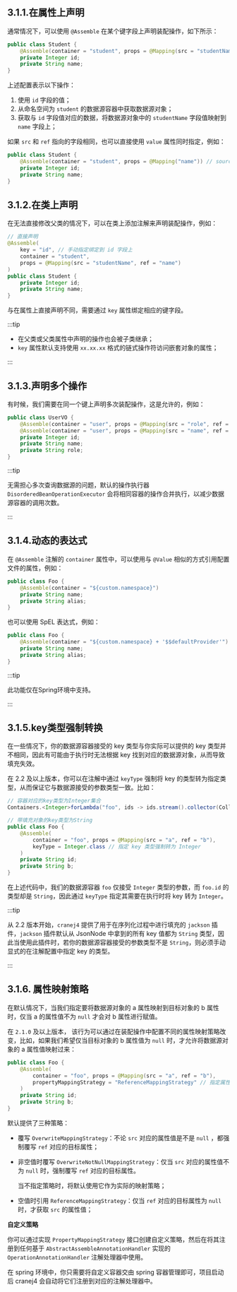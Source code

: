 ## 3.1.1.在属性上声明

通常情况下，可以使用 `@Assemble` 在某个键字段上声明装配操作，如下所示：

```java
public class Student {
    @Assemble(container = "student", props = @Mapping(src = "studentName", ref = "name"))
    private Integer id;
    private String name;
}
```

上述配置表示以下操作：

1. 使用 `id` 字段的值；
2. 从命名空间为 `student` 的数据源容器中获取数据源对象；
3. 获取与 `id` 字段值对应的数据，将数据源对象中的 `studentName` 字段值映射到 `name` 字段上；

如果 `src` 和 `ref` 指向的字段相同，也可以直接使用 `value` 属性同时指定，例如：

```java
public class Student {
    @Assemble(container = "student", props = @Mapping("name")) // source.name -> target.name
    private Integer id;
    private String name;
}
```

## 3.1.2.在类上声明

在无法直接修改父类的情况下，可以在类上添加注解来声明装配操作，例如：

```java
// 直接声明
@Assemble(
    key = "id", // 手动指定绑定到 id 字段上
    container = "student", 
    props = @Mapping(src = "studentName", ref = "name")
)
public class Student {
    private Integer id;
    private String name;
}
```

与在属性上直接声明不同，需要通过 `key` 属性绑定相应的键字段。

:::tip

- 在父类或父类属性中声明的操作也会被子类继承；
- `key` 属性默认支持使用 `xx.xx.xx` 格式的链式操作符访问嵌套对象的属性；

:::

## 3.1.3.声明多个操作

有时候，我们需要在同一个键上声明多次装配操作，这是允许的，例如：

```java
public class UserVO {
    @Assemble(container = "user", props = @Mapping(src = "role", ref = "role"), groups = "admin")
    @Assemble(container = "user", props = @Mapping(src = "name", ref = "name"), groups = {"base", "admin"})
    private Integer id;
    private String name;
    private String role;
}
```

:::tip

无需担心多次查询数据源的问题，默认的操作执行器 `DisorderedBeanOperationExecutor` 会将相同容器的操作合并执行，以减少数据源容器的调用次数。

:::

## 3.1.4.动态的表达式

在 `@Assemble` 注解的 `container` 属性中，可以使用与 `@Value` 相似的方式引用配置文件的属性，例如：

```java
public class Foo {
    @Assemble(container = "${custom.namespace}")
    private String name;
    private String alias;
}
```

也可以使用 SpEL 表达式，例如：

```java
public class Foo {
    @Assemble(container = "${custom.namespace} + '$$defaultProvider'")
    private String name;
    private String alias;
}
```

:::tip

此功能仅在Spring环境中支持。

:::

## 3.1.5.key类型强制转换

在一些情况下，你的数据源容器接受的 key 类型与你实际可以提供的 key 类型并不相同，因此有可能由于执行时无法根据 key 找到对应的数据源对象，从而导致填充失效。

在 2.2 及以上版本，你可以在注解中通过 `keyType`  强制将 key 的类型转为指定类型，从而保证它与数据源接受的参数类型一致。比如：

~~~java
// 容器对应的key类型为Integer集合
Containers.<Integer>forLambda("foo", ids -> ids.stream().collector(Collectors.toMap(Function::identify, Function::identify)));

// 带填充对象的key类型为String
public class Foo {
    @Assemble(
        container = "foo", props = @Mapping(src = "a", ref = "b"),
        keyType = Integer.class // 指定 key 类型强制转为 Integer
    )
    private String id;
    private String b;
}
~~~

在上述代码中，我们的数据源容器 `foo` 仅接受 `Integer` 类型的参数，而 `foo.id` 的类型却是 `String`，因此通过 `keyType` 指定其需要在执行时将 key 转为 `Integer`。

:::tip

从 2.2 版本开始，`cranej4` 提供了用于在序列化过程中进行填充的 `jackson` 插件，`jackson` 插件默认从 JsonNode 中拿到的所有 key 值都为 `String` 类型，因此当使用此插件时，若你的数据源容器接受的参数类型不是 `String`，则必须手动显式的在注解配置中指定 key 的类型。

:::

## 3.1.6. 属性映射策略

在默认情况下，当我们指定要将数据源对象的 a 属性映射到目标对象的 b 属性时，仅当 a 的属性值不为 `null` 才会对 b 属性进行赋值。

在 `2.1.0` 及以上版本， 该行为可以通过在装配操作中配置不同的属性映射策略改变，比如，如果我们希望仅当目标对象的 b 属性值为 `null` 时，才允许将数据源对象的 a 属性值映射过来：

~~~java
public class Foo {
    @Assemble(
        container = "foo", props = @Mapping(src = "a", ref = "b"),
        propertyMappingStrategy = "ReferenceMappingStrategy" // 指定属性映射策略
    )
    private String id;
    private String b;
}
~~~

默认提供了三种策略：

+ 覆写 `OverwriteMappingStrategy`：不论 `src` 对应的属性值是不是 `null` ，都强制覆写 `ref` 对应的目标属性；

+ 非空值时覆写 `OverwriteNotNullMappingStrategy`：仅当 `src` 对应的属性值不为 `null` 时，强制覆写 `ref` 对应的目标属性。

    当不指定策略时，将默认使用它作为实际的映射策略；

+ 空值时引用 `ReferenceMappingStrategy`：仅当 `ref` 对应的目标属性为 `null` 时，才获取 `src` 的属性值；

**自定义策略**

你可以通过实现 `PropertyMappingStrategy` 接口创建自定义策略，然后在将其注册到任何基于 `AbstractAssembleAnnotationHandler` 实现的 `OperationAnnotationHandler` 注解处理器中使用。

在 spring 环境中，你只需要将自定义容器交由 spring 容器管理即可，项目启动后 cranej4 会自动将它们注册到对应的注解处理器中。